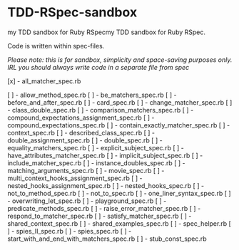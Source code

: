 # TDD-RSpec-sandbox
my TDD sandbox for Ruby RSpecmy TDD sandbox for Ruby RSpec.

Code is written within spec-files.

*Please note: this is for sandbox, simplicity and space-saving purposes only. IRL you should always write code in a separate file from spec*

[x] - all_matcher_spec.rb

[ ] - allow_method_spec.rb
[ ] - be_matchers_spec.rb
[ ] - before_and_after_spec.rb
[ ] - card_spec.rb
[ ] - change_matcher_spec.rb
[ ] - class_double_spec.rb
[ ] - comparison_matchers_spec.rb
[ ] - compound_expectations_assignment_spec.rb
[ ] - compound_expectations_spec.rb
[ ] - contain_exactly_matcher_spec.rb
[ ] - context_spec.rb
[ ] - described_class_spec.rb
[ ] - double_assignment_spec.rb
[ ] - double_spec.rb
[ ] - equality_matchers_spec.rb
[ ] - explicit_subject_spec.rb
[ ] - have_attributes_matcher_spec.rb
[ ] - implicit_subject_spec.rb
[ ] - include_matcher_spec.rb
[ ] - instance_doubles_spec.rb
[ ] - matching_arguments_spec.rb
[ ] - movie_spec.rb
[ ] - multi_context_hooks_assignment_spec.rb
[ ] - nested_hooks_assignment_spec.rb
[ ] - nested_hooks_spec.rb
[ ] - not_to_method_spec.rb
[ ] - not_to_spec.rb
[ ] - one_liner_syntax_spec.rb
[ ] - overwriting_let_spec.rb
[ ] - playground_spec.rb
[ ] - predicate_methods_spec.rb
[ ] - raise_error_matcher_spec.rb
[ ] - respond_to_matcher_spec.rb
[ ] - satisfy_matcher_spec.rb
[ ] - shared_context_spec.rb
[ ] - shared_examples_spec.rb
[ ] - spec_helper.rb
[ ] - spies_II_spec.rb
[ ] - spies_spec.rb
[ ] - start_with_and_end_with_matchers_spec.rb
[ ] - stub_const_spec.rb
